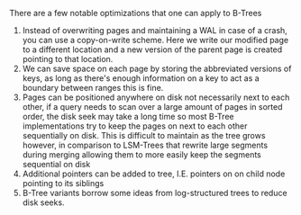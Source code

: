 There are a few notable optimizations that one can apply to B-Trees
1. Instead of overwriting pages and maintaining a WAL in case of a crash, you can use a copy-on-write scheme. Here we write our modified page to a different location and a new version of the parent page is created pointing to that location. 
2. We can save space on each page by storing the abbreviated versions of keys, as long as there's enough information on a key to act as a boundary between ranges this is fine. 
3. Pages can be positioned anywhere on disk not necessarily next to each other, if a query needs to scan over a large amount of pages in sorted order, the disk seek may take a long time so most B-Tree implementations try to keep the pages on next to each other sequentially on disk. This is difficult to maintain as the tree grows however, in comparison to LSM-Trees that rewrite large segments during merging allowing them to more easily keep the segments sequential on disk
4. Additional pointers can be added to tree, I.E. pointers on on child node pointing to its siblings
5. B-Tree variants borrow some ideas from log-structured trees to reduce disk seeks.